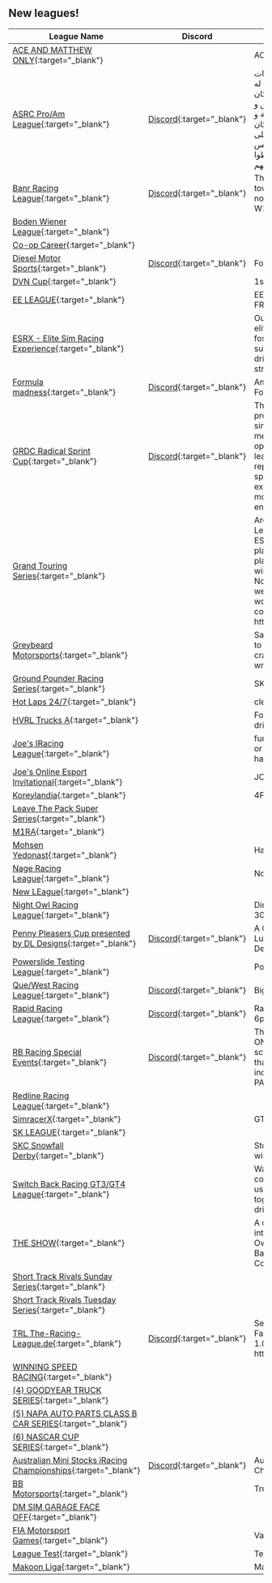 ## New leagues!

| League Name | Discord | About |
|------------------------------------------------------------------------------------------------------------------------------------------|----------------------------------------------------------|-------------------------------------------------------------------------------------------------------------------------------------------------------------------------------------------------------------------------------------------------------------------------------------------------------------------------------------------------|
|[ACE AND MATTHEW ONLY](https://members.iracing.com/membersite/member/LeagueView.do?league=11621){:target="_blank"} | |ACE AND MATTHEW PN:Y |
|[ASRC Pro/Am League](https://members.iracing.com/membersite/member/LeagueView.do?league=11612){:target="_blank"} |[Discord](https://discord.gg/rVvnuqH8SM){:target="_blank"} |دوري من تنظيم مجتمع سباقات المحاكاة العربي   الدوري هذا له هدفين أساسيين:  \- إنه يكون مكان يتجمع فيه كل محبين السيم ريسنق و ندخل سباقات نظيفة و منظمة و ممتعة مع بعض\.  \- إنه يكون مكان آمن و محفز للشباب الجدد على هواية السيم، و إلي عندهم خبرة بس حابين إنهم يتعلموا أكثر، إنهم يغلطوا و يتعلموا من أخطائهم\. |
|[Banr Racing League](https://members.iracing.com/membersite/member/LeagueView.do?league=11632){:target="_blank"} |[Discord](https://discord.gg/uRmZBteW69){:target="_blank"} |This is a league more oriented towards Formula 1 Cars\. Right now we are running a W12/W13 league\. |
|[Boden Wiener League](https://members.iracing.com/membersite/member/LeagueView.do?league=11633){:target="_blank"} | | |
|[Co\-op Career](https://members.iracing.com/membersite/member/LeagueView.do?league=11625){:target="_blank"} | | |
|[Diesel Motor Sports](https://members.iracing.com/membersite/member/LeagueView.do?league=11623){:target="_blank"} |[Discord](https://discord.gg/sr7yT7eG4c){:target="_blank"} |Formula 4 series |
|[DVN Cup](https://members.iracing.com/membersite/member/LeagueView.do?league=11629){:target="_blank"} | |1st Season |
|[EE LEAGUE](https://members.iracing.com/membersite/member/LeagueView.do?league=11645){:target="_blank"} | |EE WORK LEAGUE WITH FRIENDS |
|[ESRX \- Elite Sim Racing Experience](https://members.iracing.com/membersite/member/LeagueView.do?league=11601){:target="_blank"} | |Our mission is to provide an elite sim racing experience that fosters a competitive yet supportive community where drivers of all skill levels can strive for excellence\. |
|[Formula madness](https://members.iracing.com/membersite/member/LeagueView.do?league=11606){:target="_blank"} |[Discord](https://discord.gg/JgnNgf4mge){:target="_blank"} |Any formula car ranging from Formula vee to F4 is allowed |
|[GRDC Radical Sprint Cup](https://members.iracing.com/membersite/member/LeagueView.do?league=11634){:target="_blank"} |[Discord](https://discord.gg/tPBhQydf){:target="_blank"} |The GRDC is committed to promoting the art and sport of sim racing, offering our members unparalleled opportunities to compete, learn, and grow\. We strive to replicate the competitive spirit, sportsmanship, and technical excellence found in traditional motorsport, all within a virtual environment\. |
|[Grand Touring Series](https://members.iracing.com/membersite/member/LeagueView.do?league=11610){:target="_blank"} | |Arca series to Jumpboost League		  		  Sunday night 8:30pm EST start		  15 week schedule 5 playoff races		  12 drivers in the playoffs based of points		  No win and your in		  Half way cation		  No Fast Repairs		  All drivers are welcomes if 18plus and working mic		  Full time race control		  		  Website : https://jumpboostracing\.com/ |
|[Greybeard Motorsports](https://members.iracing.com/membersite/member/LeagueView.do?league=11614){:target="_blank"} | |Safe place for 40\+ y/o drivers to learn and perfect their race craft\. No targeting, or malicious wrecking of other drivers\. |
|[Ground Pounder Racing Series](https://members.iracing.com/membersite/member/LeagueView.do?league=11608){:target="_blank"} | |SK and Tour Modifieds |
|[Hot Laps 24/7](https://members.iracing.com/membersite/member/LeagueView.do?league=11624){:target="_blank"} | |clean, competitive, fun |
|[HVRL Trucks A](https://members.iracing.com/membersite/member/LeagueView.do?league=11637){:target="_blank"} | |For the experienced oval truck driver 2\-3k iRating |
|[Joe's IRacing League](https://members.iracing.com/membersite/member/LeagueView.do?league=11642){:target="_blank"} | |fun casual league, no try hards or kiddies\. fun racers who race hard but clean |
|[Joe's Online Esport Invitational](https://members.iracing.com/membersite/member/LeagueView.do?league=11646){:target="_blank"} | |JOEI |
|[Koreylandia](https://members.iracing.com/membersite/member/LeagueView.do?league=11613){:target="_blank"} | |4Fun @Koreylandia |
|[Leave The Pack Super Series](https://members.iracing.com/membersite/member/LeagueView.do?league=11626){:target="_blank"} | | |
|[M1RA](https://members.iracing.com/membersite/member/LeagueView.do?league=11639){:target="_blank"} | | |
|[Mohsen Yedonast](https://members.iracing.com/membersite/member/LeagueView.do?league=11644){:target="_blank"} | |Happy Birthday Mohsen Jan |
|[Nage Racing League](https://members.iracing.com/membersite/member/LeagueView.do?league=11622){:target="_blank"} | |Norwegian Racing |
|[New LEague](https://members.iracing.com/membersite/member/LeagueView.do?league=11615){:target="_blank"} | | |
|[Night Owl Racing League](https://members.iracing.com/membersite/member/LeagueView.do?league=11640){:target="_blank"} | |Dirt oval racing league 305s,360s,limited late models |
|[Penny Pleasers Cup presented by DL Designs](https://members.iracing.com/membersite/member/LeagueView.do?league=11650){:target="_blank"} |[Discord](https://discord.gg/CzKtaC7yuH){:target="_blank"} |A Gen6 BASCAR league ran by Lumit Motorsports and DL Designs\! |
|[Powerslide Testing League](https://members.iracing.com/membersite/member/LeagueView.do?league=11609){:target="_blank"} | |Powerslide Testing League |
|[Que/West Racing League](https://members.iracing.com/membersite/member/LeagueView.do?league=11628){:target="_blank"} |[Discord](https://discord.gg/qqMTjVyD){:target="_blank"} |Big Block Modified |
|[Rapid Racing League](https://members.iracing.com/membersite/member/LeagueView.do?league=11627){:target="_blank"} |[Discord](https://discord.gg/VWatZwxUZU){:target="_blank"} |Rapid iRacing Series Saturdays 6pm AEDT |
|[RB Racing Special Events](https://members.iracing.com/membersite/member/LeagueView.do?league=11631){:target="_blank"} |[Discord](https://discord.gg/kwB7nfKynd){:target="_blank"} |This is a league comprised of ONLY special events\. No set schedule with periodic races that are hosted, broadcasted, include race control, and are PAID\! |
|[Redline Racing League](https://members.iracing.com/membersite/member/LeagueView.do?league=11607){:target="_blank"} | | |
|[SimracerX](https://members.iracing.com/membersite/member/LeagueView.do?league=11602){:target="_blank"} | |GT3 Meisterschaft |
|[SK LEAGUE](https://members.iracing.com/membersite/member/LeagueView.do?league=11611){:target="_blank"} | | |
|[SKC Snowfall Derby](https://members.iracing.com/membersite/member/LeagueView.do?league=11638){:target="_blank"} | |Stockholm karting center winter iRacing league |
|[Switch Back Racing GT3/GT4 League](https://members.iracing.com/membersite/member/LeagueView.do?league=11605){:target="_blank"} | |Want to race with a friendly but competitive community? Join us, as we learn and grow together to become better drivers\. |
|[THE SHOW](https://members.iracing.com/membersite/member/LeagueView.do?league=11643){:target="_blank"} | |A competitive dynamic league introducing all styles of racing\. Owned by Major League Baseball Left\-Handed Pitcher Cole Irvin |
|[Short Track Rivals Sunday Series](https://members.iracing.com/membersite/member/LeagueView.do?league=11604){:target="_blank"} | | |
|[Short Track Rivals Tuesday Series](https://members.iracing.com/membersite/member/LeagueView.do?league=11603){:target="_blank"} | | |
|[TRL The\-Racing\-League\.de](https://members.iracing.com/membersite/member/LeagueView.do?league=11616){:target="_blank"} |[Discord](https://discord.gg/Cy3mKskt3y){:target="_blank"} |Seit 2010 fahren wir im Kreis\.  Fahrer ungefähr im Bereich von 1\.000k \- 3000k\.   Discord: https://discord\.gg/Cy3mKskt3y |
|[WINNING SPEED RACING](https://members.iracing.com/membersite/member/LeagueView.do?league=11617){:target="_blank"} | | |
|[\(4\) GOODYEAR TRUCK SERIES](https://members.iracing.com/membersite/member/LeagueView.do?league=11618){:target="_blank"} | | |
|[\(5\) NAPA AUTO PARTS CLASS B CAR SERIES](https://members.iracing.com/membersite/member/LeagueView.do?league=11619){:target="_blank"} | | |
|[\(6\) NASCAR CUP SERIES](https://members.iracing.com/membersite/member/LeagueView.do?league=11620){:target="_blank"} | | |
|[Australian Mini Stocks iRacing Championships](https://members.iracing.com/membersite/member/LeagueView.do?league=11641){:target="_blank"} |[Discord](https://discord.gg/ZaMWNkWTug){:target="_blank"} |Australian Mini Stocks iRacing Championships |
|[BB Motorsports](https://members.iracing.com/membersite/member/LeagueView.do?league=11649){:target="_blank"} | |Trucks |
|[DM SIM GARAGE FACE OFF](https://members.iracing.com/membersite/member/LeagueView.do?league=11636){:target="_blank"} | | |
|[FIA Motorsport Games](https://members.iracing.com/membersite/member/LeagueView.do?league=11635){:target="_blank"} | |Valencia |
|[League Test](https://members.iracing.com/membersite/member/LeagueView.do?league=11647){:target="_blank"} | |Test |
|[Makoon Liga](https://members.iracing.com/membersite/member/LeagueView.do?league=11630){:target="_blank"} | |MaKoonGamingLiga |

